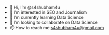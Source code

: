 - 👋 Hi, I’m @s4shubham4u
- 👀 I’m interested in SEO and Journalism
- 🌱 I’m currently learning Data Science
- 💞️ I’m looking to collaborate on Data Science
- 📫 How to reach me s4shubham4u@gmail.com

<!---
s4shubham4u/s4shubham4u is a ✨ special ✨ repository because its `README.md` (this file) appears on your GitHub profile.
You can click the Preview link to take a look at your changes.
--->
